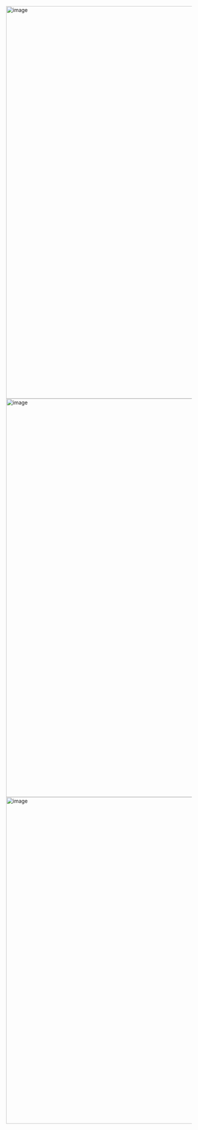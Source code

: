 <img width="944" height="1061" alt="image" src="https://github.com/user-attachments/assets/48f06d0d-a99d-4f30-a6be-7d60af021cd7" />
<img width="951" height="1077" alt="image" src="https://github.com/user-attachments/assets/6820bda7-2682-4480-81c9-227f0772888d" />
<img width="946" height="883" alt="image" src="https://github.com/user-attachments/assets/09605e1c-c9eb-4c8a-9641-d8f750687ece" />
